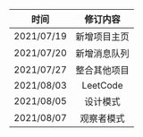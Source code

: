 |时间|修订内容|
|------|:------:|
|2021/07/19|新增项目主页|
|2021/07/20|新增消息队列|
|2021/07/27|整合其他项目|
|2021/08/03|LeetCode|
|2021/08/05|设计模式|
|2021/08/07|观察者模式|